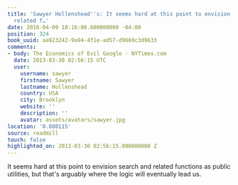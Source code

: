 ```yaml
---
title: 'Sawyer Hollenshead''s: It seems hard at this point to envision search and
  related f…'
date: 2016-04-09 18:16:00.600000000 -04:00
position: 324
book_uuid: aa923242-9a94-4f1e-ad57-d9669c3d9633
comments:
- body: The Economics of Evil Google - NYTimes.com
  date: 2013-03-30 02:56:15 UTC
  user:
    username: sawyer
    firstname: Sawyer
    lastname: Hollenshead
    country: USA
    city: Brooklyn
    website: ''
    description: ''
    avatar: assets/avatars/sawyer.jpg
location: '0.880115'
source: readmill
touch: false
highlighted_on: 2013-03-30 02:56:15.000000000 Z
---
```


It seems hard at this point to envision search and related functions as public utilities, but that's arguably where the logic will eventually lead us.